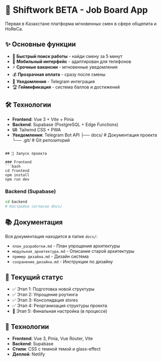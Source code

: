 # 🚀 Shiftwork BETA - Job Board App

Первая в Казахстане платформа мгновенных смен в сфере общепита и HoReCa.

## ✨ Основные функции

- 🎯 **Быстрый поиск работы** - найди смену за 5 минут
- 📱 **Мобильный интерфейс** - адаптирован для телефонов
- ⚡ **Срочные вакансии** - мгновенные уведомления
- 💰 **Прозрачная оплата** - сразу после смены
- 🔔 **Уведомления** - Telegram интеграция
- 🏆 **Геймификация** - система баллов и достижений

## 🛠 Технологии

- **Frontend**: Vue 3 + Vite + Pinia
- **Backend**: Supabase (PostgreSQL + Edge Functions)
- **UI**: Tailwind CSS + PWA
- **Уведомления**: Telegram Bot API
├── docs/                 # Документация проекта
└── .git/                 # Git репозиторий
```

## 🚀 Запуск проекта

### Frontend
```bash
cd frontend
npm install
npm run dev
```

### Backend (Supabase)
```bash
cd backend
# Настройка согласно docs/
```

## 📚 Документация

Вся документация находится в папке `docs/`:
- `план_разработки.md` - План упрощения архитектуры
- `модульная_архитектура.md` - Описание старой архитектуры
- `пример дизайна.md` - Дизайн система
- `сохранение_дизайна.md` - Инструкции по дизайну

## 🎯 Текущий статус

- ✅ Этап 1: Подготовка новой структуры
- ✅ Этап 2: Упрощение роутинга  
- ✅ Этап 3: Консолидация stores
- ✅ Этап 4: Реорганизация структуры проекта
- 🚧 Этап 5: Финальная настройка (в процессе)

## 🔧 Технологии

- **Frontend**: Vue 3, Pinia, Vue Router, Vite
- **Backend**: Supabase
- **Стили**: CSS с темной темой и glass-effect
- **Деплой**: Netlify
